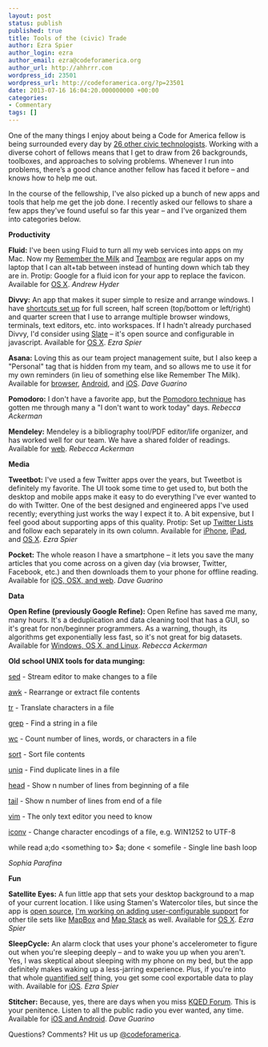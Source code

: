 ```yaml
---
layout: post
status: publish
published: true
title: Tools of the (civic) Trade
author: Ezra Spier
author_login: ezra
author_email: ezra@codeforamerica.org
author_url: http://ahhrrr.com
wordpress_id: 23501
wordpress_url: http://codeforamerica.org/?p=23501
date: 2013-07-16 16:04:20.000000000 +00:00
categories:
- Commentary
tags: []
---
```

<p dir="ltr">One of the many things I enjoy about being a Code for America fellow is being surrounded every day by <a href="http://codeforamerica.org/2013-fellows/">26 other civic technologists</a>. Working with a diverse cohort of fellows means that I get to draw from 26 backgrounds, toolboxes, and approaches to solving problems. Whenever I run into problems, there’s a good chance another fellow has faced it before – and knows how to help me out.</p>
<p dir="ltr">In the course of the fellowship, I've also picked up a bunch of new apps and tools that help me get the job done. I recently asked our fellows to share a few apps they've found useful so far this year – and I've organized them into categories below.</p>
<p dir="ltr"><strong>Productivity</strong></p>
<p dir="ltr"><strong>Fluid:</strong> I've been using Fluid to turn all my web services into apps on my Mac. Now my <a href="https://www.rememberthemilk.com/">Remember the Milk</a> and <a href="http://teambox.com/">Teambox</a> are regular apps on my laptop that I can alt+tab between instead of hunting down which tab they are in. Protip: Google for a fluid icon for your app to replace the favicon. Available for <a href="http://fluidapp.com/">OS X</a>. <em>Andrew Hyder</em></p>
<p dir="ltr"><strong>Divvy:</strong> An app that makes it super simple to resize and arrange windows. I have <a href="http://i.imgur.com/YLCwavg.png">shortcuts set up</a> for full screen, half screen (top/bottom or left/right) and quarter screen that I use to arrange multiple browser windows, terminals, text editors, etc. into workspaces. If I hadn't already purchased Divvy, I'd consider using <a href="https://github.com/jigish/slate">Slate</a> – it's open source and configurable in javascript. Available for <a href="http://mizage.com/divvy/">OS X</a>. <em>Ezra Spier</em></p>
<p dir="ltr"><strong>Asana:</strong> Loving this as our team project management suite, but I also keep a "Personal" tag that is hidden from my team, and so allows me to use it for my own reminders (in lieu of something else like Remember The Milk). Available for <a href="http://asana.com/">browser</a>, <a href="https://play.google.com/store/apps/details?id=com.asana.app">Android</a>, and <a href="https://itunes.apple.com/us/app/asana-mobile/id489969512?mt=8">iOS</a>. <em>Dave Guarino</em></p>
<p dir="ltr"><strong>Pomodoro:</strong> I don't have a favorite app, but the <a href="http://www.pomodorotechnique.com/">Pomodoro technique</a> has gotten me through many a "I don't want to work today" days. <em>Rebecca Ackerman</em></p>
<p dir="ltr"><strong>Mendeley:</strong> Mendeley is a bibliography tool/PDF editor/life organizer, and has worked well for our team. We have a shared folder of readings. Available for <a href="http://www.mendeley.com/">web</a>. <em>Rebecca Ackerman</em></p>
<p dir="ltr"><strong>Media</strong></p>
<p dir="ltr"><strong>Tweetbot:</strong> I've used a few Twitter apps over the years, but Tweetbot is definitely my favorite. The UI took some time to get used to, but both the desktop and mobile apps make it easy to do everything I've ever wanted to do with Twitter. One of the best designed and engineered apps I've used recently; everything just works the way I expect it to. A bit expensive, but I feel good about supporting apps of this quality. Protip: Set up <a href="https://support.twitter.com/articles/76460-how-to-use-twitter-lists">Twitter Lists</a> and follow each separately in its own column. Available for <a href="http://tapbots.com/software/tweetbot/">iPhone</a>, <a href="http://tapbots.com/software/tweetbot/ipad/">iPad</a>, and <a href="http://tapbots.com/software/tweetbot/mac/">OS X</a>. <em>Ezra Spier</em></p>
<p dir="ltr"><strong>Pocket:</strong> The whole reason I have a smartphone – it lets you save the many articles that you come across on a given day (via browser, Twitter, Facebook, etc.) and then downloads them to your phone for offline reading. Available for <a href="http://getpocket.com/">iOS, OSX, and web</a>. <em>Dave Guarino</em></p>
<p dir="ltr"><strong>Data</strong></p>
<p dir="ltr"><strong>Open Refine (previously Google Refine):</strong> Open Refine has saved me many, many hours. It's a deduplication and data cleaning tool that has a GUI, so it's great for non/beginner programmers. As a warning, though, its algorithms get exponentially less fast, so it's not great for big datasets. Available for <a href="http://openrefine.org/">Windows, OS X, and Linux</a>. <em>Rebecca Ackerman</em></p>
<p dir="ltr"><strong>Old school UNIX tools for data munging:</strong></p>
<p dir="ltr"><a href="http://www.gnu.org/software/sed/manual/sed.html">sed</a> - Stream editor to make changes to a file</p>
<p dir="ltr"><a href="http://www.gnu.org/software/gawk/manual/gawk.html">awk</a> - Rearrange or extract file contents</p>
<p dir="ltr"><a href="http://www.gnu.org/software/coreutils/manual/html_node/tr-invocation.html">tr</a> - Translate characters in a file</p>
<p dir="ltr"><a href="http://www.gnu.org/software/grep/">grep</a> - Find a string in a file</p>
<p dir="ltr"><a href="http://www.gnu.org/software/coreutils/manual/html_node/wc-invocation.html">wc</a> - Count number of lines, words, or characters in a file</p>
<p dir="ltr"><a href="http://www.gnu.org/software/coreutils/manual/html_node/sort-invocation.html">sort</a> - Sort file contents</p>
<p dir="ltr"><a href="http://www.gnu.org/software/coreutils/manual/html_node/uniq-invocation.html">uniq</a> - Find duplicate lines in a file</p>
<p dir="ltr"><a href="http://www.gnu.org/software/coreutils/manual/html_node/head-invocation.html">head</a> - Show n number of lines from beginning of a file</p>
<p dir="ltr"><a href="http://www.gnu.org/software/coreutils/manual/html_node/tail-invocation.html">tail</a> - Show n number of lines from end of a file</p>
<p dir="ltr"><a href="http://www.vim.org/">vim</a> - The only text editor you need to know</p>
<p dir="ltr"><a href="http://www.gnu.org/software/libiconv/">iconv</a> - Change character encodings of a file, e.g. WIN1252 to UTF-8</p>
<p dir="ltr">while read a;do &lt;something to&gt; $a; done &lt; somefile - Single line bash loop</p>
<p dir="ltr"><em>Sophia Parafina</em></p>
<p dir="ltr"><strong>Fun</strong></p>
<p dir="ltr"><strong>Satellite Eyes:</strong> A fun little app that sets your desktop background to a map of your current location. I like using Stamen's Watercolor tiles, but since the app is <a href="https://github.com/tomtaylor/satellite-eyes">open source</a>, <a href="https://github.com/tomtaylor/satellite-eyes/pull/22">I'm working on adding user-configurable support</a> for other tile sets like <a href="http://www.mapbox.com/">MapBox</a> and <a href="http://mapstack.stamen.com/">Map Stack</a> as well. Available for <a href="http://satelliteeyes.tomtaylor.co.uk/">OS X</a>. <em>Ezra Spier</em></p>
<p dir="ltr"><strong>SleepCycle:</strong> An alarm clock that uses your phone's accelerometer to figure out when you're sleeping deeply – and to wake you up when you aren't. Yes, I was skeptical about sleeping with my phone on my bed, but the app definitely makes waking up a less-jarring experience. Plus, if you're into that whole <a href="http://en.wikipedia.org/wiki/Quantified_Self">quantified self</a> thing, you get some cool exportable data to play with. Available for <a href="http://www.sleepcycle.com/">iOS</a>. <em>Ezra Spier</em></p>
<p dir="ltr"><strong>Stitcher:</strong> Because, yes, there are days when you miss <a href="http://www.kqed.org/radio/programs/forum/">KQED Forum</a>. This is your penitence. Listen to all the public radio you ever wanted, any time. Available for <a href="http://www.stitcher.com/">iOS and Android</a>. <em>Dave Guarino</em></p>
<p dir="ltr"></p>
<p dir="ltr">Questions? Comments? Hit us up <a href="http://twitter.com/codeforamerica" target="_blank">@codeforamerica</a>.</p>
